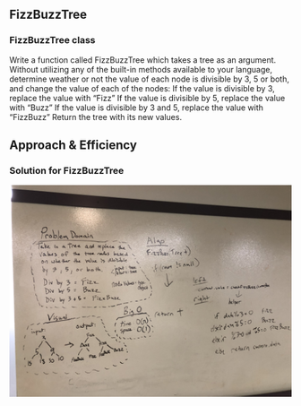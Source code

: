  ##  FizzBuzzTree
  ### FizzBuzzTree class
  <!-- Description of the challenge -->
Write a function called FizzBuzzTree which takes a tree as an argument.
Without utilizing any of the built-in methods available to your language, determine weather or not the value of each node is divisible by 3, 5 or both, and change the value of each of the nodes:
If the value is divisible by 3, replace the value with “Fizz”
If the value is divisible by 5, replace the value with “Buzz”
If the value is divisible by 3 and 5, replace the value with “FizzBuzz”
Return the tree with its new values.   
 ## Approach & Efficiency
 <!-- What approach did you take? Why? What is the Big O space/time for this approach? -->

 
 
  
 ### Solution for FizzBuzzTree
 ![](../images/FizzBuzzTree.jpeg)